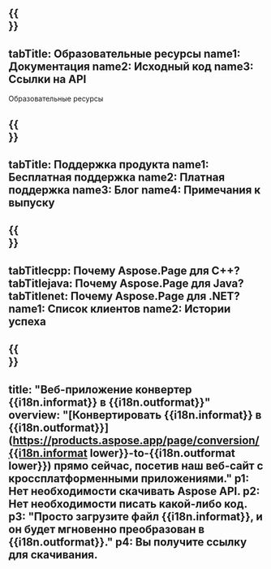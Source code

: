 ﻿---
translation: true
deploy: false
---

{{<section learningresources>}}
---
tabTitle: Образовательные ресурсы
name1: Документация
name2: Исходный код
name3: Ссылки на API
---

Образовательные ресурсы

{{<section support>}}
---
tabTitle: Поддержка продукта
name1: Бесплатная поддержка
name2: Платная поддержка
name3: Блог
name4: Примечания к выпуску
---

{{<section why>}}
---
tabTitlecpp: Почему Aspose.Page для C++?
tabTitlejava: Почему Aspose.Page для Java?
tabTitlenet: Почему Aspose.Page для .NET?
name1: Список клиентов
name2: Истории успеха
---

{{<section widgetbackup>}}
---
title: "Веб-приложение конвертер {{i18n.informat}} в {{i18n.outformat}}"
overview: "[Конвертировать {{i18n.informat}} в {{i18n.outformat}}](https://products.aspose.app/page/conversion/{{i18n.informat lower}}-to-{{i18n.outformat lower}}) прямо сейчас, посетив наш веб-сайт с кроссплатформенными приложениями."
p1: Нет необходимости скачивать Aspose API.
p2: Нет необходимости писать какой-либо код.
p3: "Просто загрузите файл {{i18n.informat}}, и он будет мгновенно преобразован в {{i18n.outformat}}."
p4: Вы получите ссылку для скачивания.
---